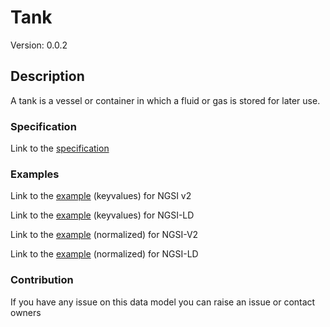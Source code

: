 # Tank
Version: 0.0.2

## Description 

A tank is a vessel or container in which a fluid or gas is stored for later use.
### Specification

Link to the [specification](https://github.com/smart-data-models/incubated/tree/master/SAREF/s4bldg/Tank/doc/spec.md)

### Examples

Link to the [example](https://github.com/smart-data-models/incubated/tree/master/SAREF/s4bldg/Tank/examples/example.json) (keyvalues) for NGSI v2

Link to the [example](https://github.com/smart-data-models/incubated/tree/master/SAREF/s4bldg/Tank/examples/example.jsonld) (keyvalues) for NGSI-LD

Link to the [example](https://github.com/smart-data-models/incubated/tree/master/SAREF/s4bldg/Tank/examples/example-normalized.json) (normalized) for NGSI-V2

Link to the [example](https://github.com/smart-data-models/incubated/tree/master/SAREF/s4bldg/Tank/examples/example-normalized.jsonld) (normalized) for NGSI-LD
### Contribution

 If you have any issue on this data model you can raise an issue or contact owners
